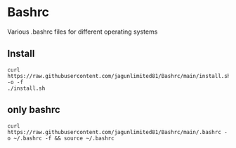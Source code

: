 # Bashrc
Various .bashrc files for different operating systems
## Install
```
curl https://raw.githubusercontent.com/jagunlimited81/Bashrc/main/install.sh -o -f
./install.sh
```

## only bashrc
```
curl https://raw.githubusercontent.com/jagunlimited81/Bashrc/main/.bashrc -o ~/.bashrc -f && source ~/.bashrc
```
